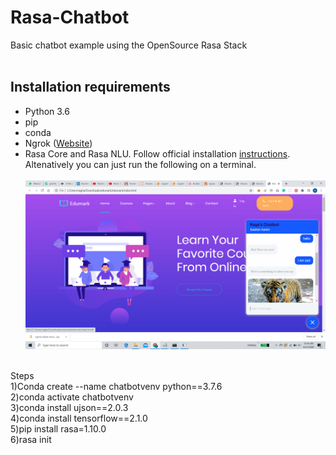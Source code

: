 # Rasa-Chatbot
Basic chatbot example using the OpenSource Rasa Stack<br><br>
## Installation requirements

* Python 3.6
* pip
* conda
* Ngrok ([Website](https://ngrok.com/))
* Rasa Core and Rasa NLU. Follow official installation [instructions](http://www.rasa.com/docs/core/installation/). Altenatively you can just run the following on a terminal.<br><br>
![alt text](https://github.com/RaghavJindal13/Rasa-Chatbot/blob/master/Screenshot%20(132).png)<br><br>

Steps<br>
1)Conda create --name chatbotvenv python==3.7.6<br>
2)conda activate chatbotvenv<br>
3)conda install ujson==2.0.3<br>
4)conda install tensorflow==2.1.0<br>
5)pip install rasa=1.10.0<br>
6)rasa init<br>
